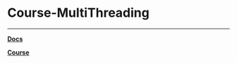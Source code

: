 # Course-MultiThreading

<hr>

**[Docs](https://docs.python.org/3/library/threading.html)**

**[Course](https://www.mongard.ir/courses/threading/)**
